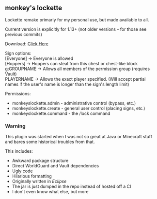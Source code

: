 monkey's lockette
-----------------

Lockette remake primarly for my personal use, but made available to all.

Current version is explicitly for 1.13+ (not older versions - for those see previous commits)

Download: [Click Here](https://github.com/mcmonkey4eva/monkeyslockette/raw/master/MonkeysLockette.jar)

Sign options:  
[Everyone]  -> Everyone is allowed  
[Hoppers]   -> Hoppers can steal from this chest or chest-like block  
g:GROUPNAME -> Allows all members of the permission group (requires Vault)  
PLAYERNAME  -> Allows the exact player specified. (Will accept partial names if the user's name is longer than the sign's length limit)  

Permissions:

- monkeyslockette.admin - administrative control (bypass, etc.)
- monkeyslockette.create - general user control (placing signs, etc.)
- monkeyslockette.command - the /lock command

### Warning

This plugin was started when I was not so great at Java or Minecraft stuff and bares some historical troubles from that.

This includes:

- Awkward package structure
- Direct WorldGuard and Vault dependencies
- Ugly code
- Hilarious formatting
- Originally written in *Eclipse*
- The jar is just dumped in the repo instead of hosted off a CI
- I don't even know what else, but more

